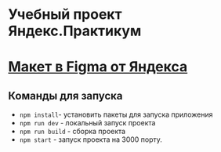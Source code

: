 # Учебный проект Яндекс.Практикум

# [Макет в Figma от Яндекса](https://www.figma.com/file/24EUnEHGEDNLdOcxg7ULwV/Chat?node-id=0%3A1)

## Команды для запуска
  - `npm install`- установить пакеты для запуска приложения
  - `npm run dev` - локальный запуск проекта
  - `npm run build` - сборка проекта
  - `npm start` - запуск проекта на 3000 порту.
